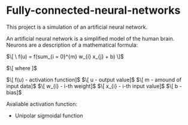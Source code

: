 # Fully-connected-neural-networks

This project is a simulation of an artificial neural network.

An artificial neural network is a simplified model of the human brain. Neurons are a description of a mathematical formula:

$`\[ \ f(u) = f(sum_{i = 0}^{m} w_{i} x_{j} + b) \]`$

$`\[ where ]`$

$`\[ f(u) - activation function]`$
$`\[ u - output value]`$
$`\[ m - amound of input data]`$
$`\[ w_{i} - i-th weight]`$
$`\[ x_{i} - i-th input value]`$
$`\[ b - bias]`$

Avaliable activation function:
- Unipolar sigmoidal function
